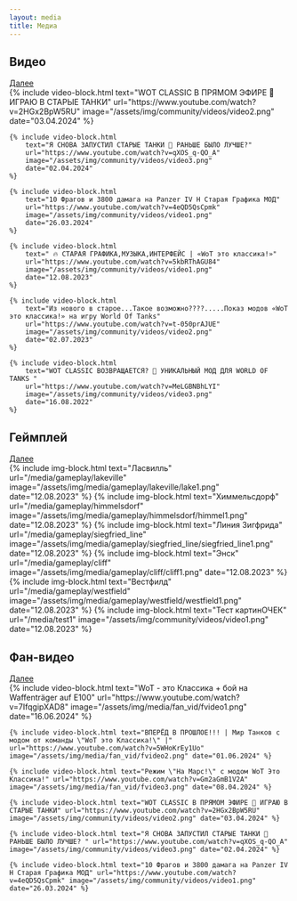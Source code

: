 ```yaml
---
layout: media
title: Медиа
---
```


<div class="heading-media clearfix">
    <h2 class="news-head media-head">Видео</h2>
    <a href="{{ '/media/video' | relative_url }}" class="orange-arrow">Далее</a>
</div>
<div class="img-signature">
    {% include video-block.html 
        text="WOT CLASSIC В ПРЯМОМ ЭФИРЕ 🐙 ИГРАЮ В СТАРЫЕ ТАНКИ" 
        url="https://www.youtube.com/watch?v=2HGx2BpW5RU" 
        image="/assets/img/community/videos/video2.png" 
        date="03.04.2024" 
    %}

    {% include video-block.html 
        text="Я СНОВА ЗАПУСТИЛ СТАРЫЕ ТАНКИ 🐙 РАНЬШЕ БЫЛО ЛУЧШЕ?" 
        url="https://www.youtube.com/watch?v=qXOS_q-QO_A" 
        image="/assets/img/community/videos/video3.png" 
        date="02.04.2024" 
    %}

    {% include video-block.html 
        text="10 Фрагов и 3800 дамага на Panzer IV H Старая Графика МОД" 
        url="https://www.youtube.com/watch?v=4eQD5QsCpmk" 
        image="/assets/img/community/videos/video1.png" 
        date="26.03.2024" 
    %}

    {% include video-block.html 
        text=" 🔥 СТАРАЯ ГРАФИКА,МУЗЫКА,ИНТЕРФЕЙС | «WoT это классика!»" 
        url="https://www.youtube.com/watch?v=5kbRThAGU84" 
        image="/assets/img/community/videos/video1.png" 
        date="12.08.2023" 
    %}

    {% include video-block.html 
        text="Из нового в старое...Такое возможно????.....Показ модов «WoT это классика!» на игру World Of Tanks" 
        url="https://www.youtube.com/watch?v=t-050prAJUE" 
        image="/assets/img/community/videos/video2.png" 
        date="02.07.2023" 
    %}

    {% include video-block.html 
        text="WOT CLASSIC ВОЗВРАЩАЕТСЯ? 🐙 УНИКАЛЬНЫЙ МОД ДЛЯ WORLD OF TANKS "
        url="https://www.youtube.com/watch?v=MeLGBNBhLYI"
        image="/assets/img/community/videos/video3.png"
        date="16.08.2022"
    %}
</div>
<div class="b-hr-layoutfix">
    <div class="b-hr-block"><span></span></div>
</div>
<div class="heading-media clearfix">
    <h2 class="news-head media-head">Геймплей</h2>
    <a href="{{ '/media/gameplay' | relative_url }}" class="orange-arrow">Далее</a>
</div>
<div class="img-signature">
    {% include img-block.html 
        text="Ласвилль" 
        url="/media/gameplay/lakeville" 
        image="/assets/img/media/gameplay/lakeville/lake1.png" 
        date="12.08.2023" 
    %}
    {% include img-block.html 
        text="Химмельсдорф" 
        url="/media/gameplay/himmelsdorf" 
        image="/assets/img/media/gameplay/himmelsdorf/himmel1.png" 
        date="12.08.2023" 
    %}
    {% include img-block.html 
        text="Линия Зигфрида" 
        url="/media/gameplay/siegfried_line"
        image="/assets/img/media/gameplay/siegfried_line/siegfried_line1.png" 
        date="12.08.2023" 
    %}
    {% include img-block.html 
        text="Энск" 
        url="/media/gameplay/cliff" 
        image="/assets/img/media/gameplay/cliff/cliff1.png" 
        date="12.08.2023" 
    %}
    {% include img-block.html 
        text="Вестфилд" 
        url="/media/gameplay/westfield" 
        image="/assets/img/media/gameplay/westfield/westfield1.png" 
        date="12.08.2023" 
    %}
    {% include img-block.html 
        text="Тест картинОЧЕК" 
        url="/media/test1" 
        image="/assets/img/community/videos/video1.png" 
        date="12.08.2023" 
    %}
</div>
<div class="b-hr-layoutfix">
    <div class="b-hr-block"><span></span></div>
</div>
<div class="heading-media clearfix">
    <h2 class="news-head media-head">Фан-видео</h2>
    <a href="{{ '/media/fan-video' | relative_url }}" class="orange-arrow">Далее</a>
</div>
<div class="img-signature">
    {% include video-block.html text="WoT - это Классика + бой на Waffenträger auf E100" url="https://www.youtube.com/watch?v=7IfqgipXAD8" image="/assets/img/media/fan_vid/fvideo1.png" date="16.06.2024" %}

    {% include video-block.html text="ВПЕРЁД В ПРОШЛОЕ!!! | Мир Танков с модом от команды \"WoT это Классика!\" |" url="https://www.youtube.com/watch?v=5WHoKrEy1Uo" image="/assets/img/media/fan_vid/fvideo2.png" date="01.06.2024" %}

    {% include video-block.html text="Режим \"На Марс!\" с модом WoT Это Классика!" url="https://www.youtube.com/watch?v=Gm2aGmB1V2A" image="/assets/img/media/fan_vid/fvideo3.png" date="08.04.2024" %}

    {% include video-block.html text="WOT CLASSIC В ПРЯМОМ ЭФИРЕ 🐙 ИГРАЮ В СТАРЫЕ ТАНКИ" url="https://www.youtube.com/watch?v=2HGx2BpW5RU" image="/assets/img/community/videos/video2.png" date="03.04.2024" %}
    
    {% include video-block.html text="Я СНОВА ЗАПУСТИЛ СТАРЫЕ ТАНКИ 🐙 РАНЬШЕ БЫЛО ЛУЧШЕ? " url="https://www.youtube.com/watch?v=qXOS_q-QO_A" image="/assets/img/community/videos/video3.png" date="02.04.2024" %}
    
    {% include video-block.html text="10 Фрагов и 3800 дамага на Panzer IV H Старая Графика МОД" url="https://www.youtube.com/watch?v=4eQD5QsCpmk" image="/assets/img/community/videos/video1.png" date="26.03.2024" %}
</div>